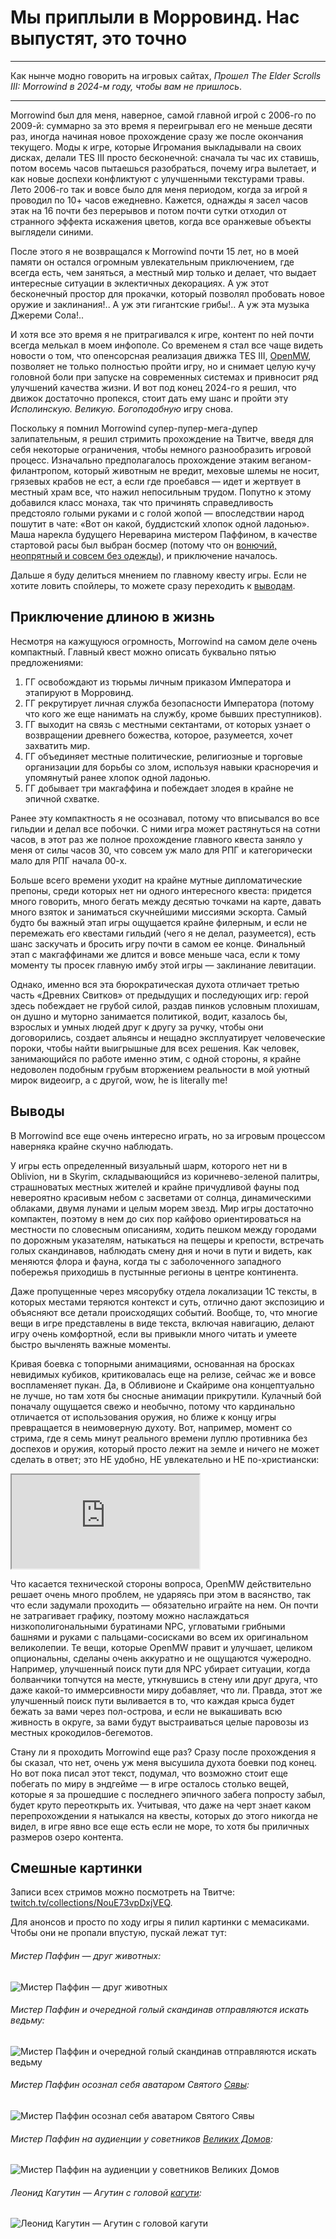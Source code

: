 # Мы приплыли в Морровинд. Нас выпустят, это точно

***

Как нынче модно говорить на игровых сайтах, _Прошел The Elder Scrolls III: Morrowind в 2024-м году, чтобы вам не пришлось_.

***

Morrowind был для меня, наверное, самой главной игрой с 2006-го по 2009-й: суммарно за это время я переигрывал его не меньше десяти раз, иногда начиная новое прохождение сразу же после окончания текущего.
Моды к игре, которые Игромания выкладывали на своих дисках, делали TES III просто бесконечной: сначала ты час их ставишь, потом восемь часов пытаешься разобраться, почему игра вылетает, и как новые доспехи конфликтуют с улучшенными текстурами травы.
Лето 2006-го так и вовсе было для меня периодом, когда за игрой я проводил по 10+ часов ежедневно.
Кажется, однажды я засел часов этак на 16 почти без перерывов и потом почти сутки отходил от странного эффекта искажения цветов, когда все оранжевые объекты выглядели синими.

После этого я не возвращался к Morrowind почти 15 лет, но в моей памяти он остался огромным увлекательным приключением, где всегда есть, чем заняться, а местный мир только и делает, что выдает интересные ситуации в эклектичных декорациях.
А уж этот бесконечный простор для прокачки, который позволял пробовать новое оружие и заклинания!..
А уж эти гигантские грибы!.. 
А уж эта музыка Джереми Сола!..

И хотя все это время я не притрагивался к игре, контент по ней почти всегда мелькал в моем инфополе.
Со временем я стал все чаще видеть новости о том, что опенсорсная реализация движка TES III, [OpenMW](https://openmw.org), позволяет не только полностью пройти игру, но и снимает целую кучу головной боли при запуске на современных системах и привносит ряд улучшений качества жизни.
И вот под конец 2024-го я решил, что движок достаточно пропекся, стоит дать ему шанс и пройти эту _Исполинскую. Великую. Богоподобную_ игру снова.

Поскольку я помнил Morrowind супер-пупер-мега-дупер залипательным, я решил стримить прохождение на Твитче, введя для себя некоторые ограничения, чтобы немного разнообразить игровой процесс.
Изначально предполагалось прохождение этаким веганом-филантропом, который животным не вредит, меховые шлемы не носит, грязевых крабов не ест, а если где проебався — идет и жертвует в местный храм все, что нажил непосильным трудом.
Попутно к этому добавился класс монаха, так что причинять справедливость предстояло голыми руками и с голой жопой — впоследствии народ пошутит в чате: «Вот он какой, буддистский хлопок одной ладонью».
Маша нарекла будущего Нереварина мистером Паффином, в качестве стартовой расы был выбран босмер (потому что он [вонючий, неопрятный и совсем без одежды](https://www.youtube.com/watch?v=3E-rtnLzdik)), и приключение началось.

Дальше я буду делиться мнением по главному квесту игры.
Если не хотите ловить спойлеры, то можете сразу переходить к [выводам](#:~:text=Выводы).

## Приключение длиною в жизнь

Несмотря на кажущуюся огромность, Morrowind на самом деле очень компактный.
Главный квест можно описать буквально пятью предложениями:

1. ГГ освобождают из тюрьмы личным приказом Императора и этапируют в Морровинд.
2. ГГ рекрутирует личная служба безопасности Императора (потому что кого же еще нанимать на службу, кроме бывших преступников).
3. ГГ выходит на связь с местными сектантами, от которых узнает о возвращении древнего божества, которое, разумеется, хочет захватить мир.
4. ГГ объединяет местные политические, религиозные и торговые организации для борьбы со злом, используя навыки красноречия и упомянутый ранее хлопок одной ладонью.
5. ГГ добывает три макгаффина и побеждает злодея в крайне не эпичной схватке.

Ранее эту компактность я не осознавал, потому что вписывался во все гильдии и делал все побочки.
С ними игра может растянуться на сотни часов, в этот раз же полное прохождение главного квеста заняло у меня от силы часов 30, что совсем уж мало для РПГ и категорически мало для РПГ начала 00-х.

Больше всего времени уходит на крайне мутные дипломатические препоны, среди которых нет ни одного интересного квеста: придется много говорить, много бегать между десятью точками на карте, давать много взяток и заниматься скучнейшими миссиями эскорта.
Самый будто бы важный этап игры ощущается крайне филерным, и если не перемежать его квестами гильдий (чего я не делал, разумеется), есть шанс заскучать и бросить игру почти в самом ее конце.
Финальный этап с макгаффинами же длится и вовсе меньше часа, если к тому моменту ты просек главную имбу этой игры — заклинание левитации.

Однако, именно вся эта бюрократическая духота отличает третью часть «Древних Свитков» от предыдущих и последующих игр: герой здесь побеждает не грубой силой, раздав пинков условным плохишам, он душно и муторно занимается политикой, водит, казалось бы, взрослых и умных людей друг к другу за ручку, чтобы они договорились, создает альянсы и нещадно эксплуатирует человеческие пороки, чтобы найти выигрышные для всех решения.
Как человек, занимающийся по работе именно этим, с одной стороны, я крайне недоволен подобным грубым вторжением реальности в мой уютный мирок видеоигр, а с другой, wow, he is literally me!

## Выводы

В Morrowind все еще очень интересно играть, но за игровым процессом наверняка крайне скучно наблюдать.

У игры есть определенный визуальный шарм, которого нет ни в Oblivion, ни в Skyrim, складывающийся из коричнево-зеленой палитры, страшноватых местных жителей и крайне причудливой фауны под невероятно красивым небом с засветами от солнца, динамическими облаками, двумя лунами и целым морем звезд.
Мир игры достаточно компактен, поэтому в нем до сих пор кайфово ориентироваться на местности по словесным описаниям, ходить пешком между городами по дорожным указателям, натыкаться на пещеры и крепости, встречать голых скандинавов, наблюдать смену дня и ночи в пути и видеть, как меняются флора и фауна, когда ты с заболоченного западного побережья приходишь в пустынные регионы в центре континента.

Даже пропущенные через мясорубку отдела локализации 1С тексты, в которых местами теряются контекст и суть, отлично дают экспозицию и объясняют все детали происходящих событий.
Вообще, то, что многие вещи в игре представлены в виде текста, включая навигацию, делают игру очень комфортной, если вы привыкли много читать и умеете быстро вычленять важные моменты.

Кривая боевка с топорными анимациями, основанная на бросках невидимых кубиков, критиковалась еще на релизе, сейчас же и вовсе воспламеняет пукан.
Да, в Обливионе и Скайриме она концептуально не лучше, но там хотя бы сносные анимации прикрутили.
Кулачный бой поначалу ощущается свежо и необычно, потому что кардинально отличается от использования оружия, но ближе к концу игры превращается в неимоверную духоту.
Вот, например, момент со стрима, где я семь минут реального времени луплю противника без доспехов и оружия, который просто лежит на земле и ничего не может сделать в ответ; это НЕ удобно, НЕ увлекательно и НЕ по-христиански:

<iframe src="https://player.twitch.tv/?video=2336681339&parent=torunar.github.io">https://www.twitch.tv/videos/2336681339</iframe>

Что касается технической стороны вопроса, OpenMW действительно решает очень много проблем, не ударяясь при этом в васянство, так что если задумали проходить — обязательно играйте на нем.
Он почти не затрагивает графику, поэтому можно наслаждаться низкополигональными буратинами NPC, угловатыми грибными башнями и руками с пальцами-сосисками во всем их оригинальном великолепии.
Те вещи, которые OpenMW правит и улучшает, целиком опциональны, сделаны очень аккуратно и не ощущаются чужеродно.
Например, улучшенный поиск пути для NPC убирает ситуации, когда болванчики топчутся на месте, уткнувшись в стену или друг друга, что даже какой-то иммерсивности миру добавляет, что ли.
Правда, этот же улучшенный поиск пути выливается в то, что каждая крыса будет бежать за вами через пол-острова, и если не выкашивать всю живность в округе, за вами будут выстраиваться целые паровозы из местных крокодилов-бегемотов.

Стану ли я проходить Morrowind еще раз?
Сразу после прохождения я бы сказал, что нет, очень уж меня высушила духота боевки под конец.
Но вот пока писал этот текст, подумал, что возможно стоит еще побегать по миру в эндгейме — в игре осталось столько вещей, которые я за прошедшие с последнего эпичного забега попросту забыл, будет круто переоткрыть их.
Учитывая, что даже на черт знает каком перепрохождении я натыкался на квесты, которых до этого никогда не видел, в игре явно все еще есть если не море, то хотя бы приличных размеров озеро контента.

## Смешные картинки

Записи всех стримов можно посмотреть на Твитче: [twitch.tv/collections/NouE73vpDxjVEQ](https://www.twitch.tv/collections/NouE73vpDxjVEQ).

Для анонсов и просто по ходу игры я пилил картинки с мемасиками.
Чтобы они не пропали впустую, пускай лежат тут:

###### Мистер Паффин — друг животных:

![Мистер Паффин — друг животных](./img/arnie.jpg)

###### Мистер Паффин и очередной голый скандинав отправляются искать ведьму:

![Мистер Паффин и очередной голый скандинав отправляются искать ведьму](./img/fisto.jpg)

###### Мистер Паффин осознал себя аватаром Святого [Сявы](https://www.youtube.com/watch?v=BZ8uQ6iN8pA):

![Мистер Паффин осознал себя аватаром Святого Сявы](./img/syava.jpg)

###### Мистер Паффин на аудиенции у советников [Великих Домов](https://elderscrolls.fandom.com/ru/wiki/%D0%92%D0%B5%D0%BB%D0%B8%D0%BA%D0%B8%D0%B5_%D0%B4%D0%BE%D0%BC%D0%B0):

![Мистер Паффин на аудиенции у советников Великих Домов](./img/nerevarin.jpg)

###### Леонид Кагутин — Агутин с головой [кагути](https://elderscrolls.fandom.com/ru/wiki/%D0%9A%D0%B0%D0%B3%D1%83%D1%82%D0%B8_%28Morrowind%29):

![Леонид Кагутин — Агутин с головой кагути](./img/kagutin.jpg)

